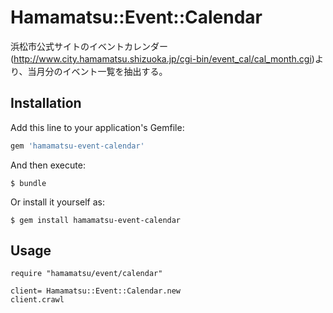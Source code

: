 # Hamamatsu::Event::Calendar

浜松市公式サイトのイベントカレンダー(http://www.city.hamamatsu.shizuoka.jp/cgi-bin/event_cal/cal_month.cgi)より、当月分のイベント一覧を抽出する。


## Installation

Add this line to your application's Gemfile:

```ruby
gem 'hamamatsu-event-calendar'
```

And then execute:

    $ bundle

Or install it yourself as:

    $ gem install hamamatsu-event-calendar

## Usage

```
require "hamamatsu/event/calendar"

client= Hamamatsu::Event::Calendar.new
client.crawl
```

